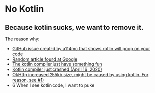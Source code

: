 # No Kotlin

## Because kotlin sucks, we want to remove it.

The reason why:
 - [GitHub issue created by a114mc that shows kotlin will poop on your code](https://github.com/Aspw-w/Elite-Client/issues/10)
 - [Random article found at Google](https://proandroiddev.com/why-kotlin-sucks-ab27a6b15cb6)
 - [The kotlin compiler just have something fun](../images/CompilerMEME.png)
 - [Kotlin compiler just crashed \(April 16, 2020\)](https://johnadtoman.com/2020/04/16/i-hate-kotlin.html)
 - [OkHttp increased 255kb size, might be caused by using kotlin. For reason, see \#1\)](https://www.cnblogs.com/plokmju/p/okhttl4_kotlin.html)
 - 6 When I see kotlin code, I want to puke